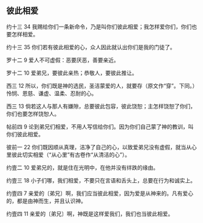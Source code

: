 ## 彼此相爱

约十三 34 我赐给你们一条新命令，乃是叫你们彼此相爱；我怎样爱你们，你们也要怎样相爱。

约十三 35 你们若有彼此相爱的心，众人因此就认出你们是我的门徒了。

罗十二 9 爱人不可虚假：恶要厌恶，善要亲近。

罗十二 10 爱弟兄，要彼此亲热；恭敬人，要彼此推让。

西三 12 所以，你们既是神的选民，圣洁蒙爱的人，就要存（原文作“穿”。下同。）怜悯、恩慈、谦虚、温柔、忍耐的心。

西三 13 倘若这人与那人有嫌隙，总要彼此包容，彼此饶恕；主怎样饶恕了你们，你们也要怎样饶恕人。

帖前四 9 论到弟兄们相爱，不用人写信给你们。因为你们自己蒙了神的教训，叫你们彼此相爱。

彼前一 22 你们既因顺从真理，洁净了自己的心，以致爱弟兄没有虚假，就当从心里彼此切实相爱（“从心里”有古卷作“从清洁的心”）。

约壹二 10 爱弟兄的，就是住在光明中，在他并没有绊跌的缘由。

约壹三 18 小子们哪，我们相爱，不要只在言语和舌头上，总要在行为和诚实上。

约壹四 7 亲爱的〔弟兄〕啊，我们应当彼此相爱，因为爱是从神来的。凡有爱心的，都是由神而生，并且认识神。

约壹四 11 亲爱的〔弟兄〕啊，神既是这样爱我们，我们也当彼此相爱。



